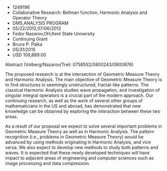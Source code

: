 
* 1249196
* Collaborative Research: Bellman function, Harmonic Analysis and Operator Theory
* DMS,ANALYSIS PROGRAM
* 05/22/2012,07/06/2012
* Fedor Nazarov,OH,Kent State University
* Continuing Grant
* Bruce P. Palka
* 05/31/2015
* USD 109,889.00

Abstract (Volberg/Nazarov/Treil: 0758552/0800243/0800876)

The proposed research is at the intersection of Geometric Measure Theory and
Harmonic Analysis. The main objective of Geometric Measure Theory is to find
structures in seemingly unstructured, fractal-like patterns. The classical
Harmonic Analysis studies wave propagation, and investigation of singular
integral operators is a crucial part of the modern approach. Our continuing
research, as well as the work of several other groups of mathematicians in the
US and abroad, has demonstrated that new knowledge can be obtained by exploring
the interaction between these two areas.

As a result of our proposal we expect to solve several important problems in
Geometric Measure Theory as well as in Harmonic Analysis. The pattern
recognition (i.e., problems in Geometric Measure Theory) would be advanced by
using methods originating in Harmonic Analysis, and vice versa. We also expect
to develop new methods to study both patterns and waves. It is expected that
these newly developed techniques will have impact to adjacent areas of
engineering and computer sciences such as image processing and data compression.

